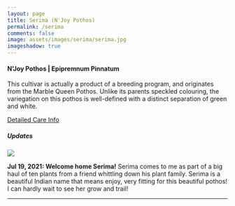 ```yaml
---
layout: page
title: Serima (N'Joy Pothos)
permalink: /serima
comments: false
image: assets/images/serima/serima.jpg
imageshadow: true
---
```


#### N'Joy Pothos | Epipremnum Pinnatum

This cultivar is actually a product of a breeding program, and originates from the Marble Queen Pothos. Unlike its parents speckled colouring, the variegation on this pothos is well-defined with a distinct separation of green and white.

[Detailed Care Info](care#pothos)

##### Updates

<img class="figure-img" src="{{site.baseurl}}/assets/images/serima/serima-jul21-21.jpg">

**Jul 19, 2021: Welcome home Serima!** Serima comes to me as part of a big haul of ten plants from a friend whittling down his plant family. Serima is a beautiful Indian name that means enjoy, very fitting for this beautiful pothos! I can hardly wait to see her grow and trail!

<hr/>